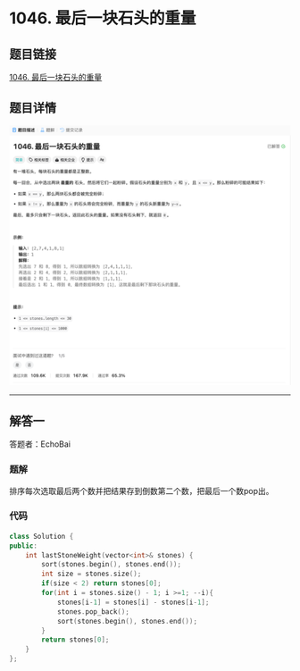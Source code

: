 # 1046. 最后一块石头的重量
## 题目链接  
[1046. 最后一块石头的重量](https://leetcode.cn/problems/last-stone-weight/description/)
## 题目详情
![题目图片](Img/1046.png)

***
## 解答一
答题者：EchoBai

### 题解
排序每次选取最后两个数并把结果存到倒数第二个数，把最后一个数pop出。

### 代码
``` cpp
class Solution {
public:
    int lastStoneWeight(vector<int>& stones) {
        sort(stones.begin(), stones.end());
        int size = stones.size();
        if(size < 2) return stones[0];
        for(int i = stones.size() - 1; i >=1; --i){
            stones[i-1] = stones[i] - stones[i-1]; 
            stones.pop_back();
            sort(stones.begin(), stones.end());
        }
        return stones[0];
    }
};
```



